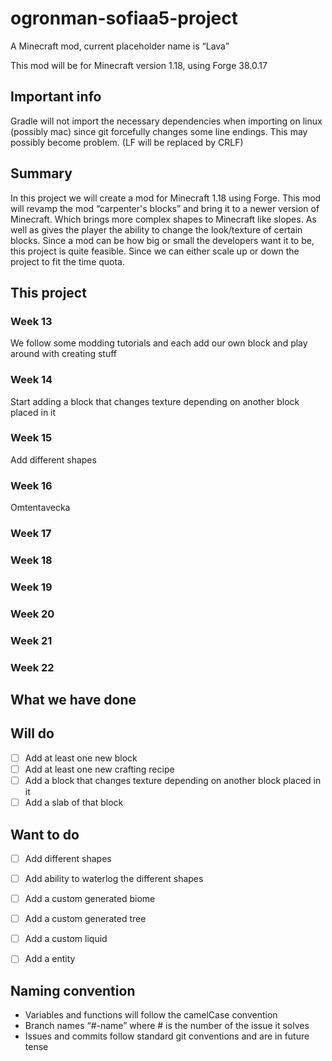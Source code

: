 # ogronman-sofiaa5-project

A Minecraft mod, current placeholder name is “Lava”

This mod will be for Minecraft version 1.18, using Forge 38.0.17

## Important info

Gradle will not import the necessary dependencies when importing on linux (possibly mac) since git forcefully changes some line endings. This may possibly become problem. (LF will be replaced by CRLF)



## Summary

In this project we will create a mod for Minecraft 1.18 using Forge. This mod will revamp the mod “carpenter's blocks” and bring it to a newer version of Minecraft. Which brings more complex shapes to Minecraft like slopes. As well as gives the player the ability to change the look/texture of certain blocks. Since a mod can be how big or small the developers want it to be, this project is quite feasible. Since we can either scale up or down the project to fit the time quota. 

## This project 
### Week 13
We follow some modding tutorials and each add our own block and play around with creating stuff

### Week 14
Start adding a block that changes texture depending on another block placed in it

### Week 15
Add different shapes

### Week 16
Omtentavecka

### Week 17

### Week 18

### Week 19

### Week 20

### Week 21

### Week 22


## What we have done

## Will do

- [ ]  Add at least one new block
- [ ]  Add at least one new crafting recipe
- [ ]  Add a block that changes texture depending on another block placed in it
- [ ]  Add a slab of that block

## Want to do

- [ ]  Add different shapes
- [ ]  Add ability to waterlog the different shapes
- [ ]  Add a custom generated biome
- [ ]  Add a custom generated tree
- [ ]  Add a custom liquid
- [ ]  Add a entity


## Naming convention

- Variables and functions will follow the camelCase convention
- Branch names “#-name” where # is the number of the issue it solves
- Issues and commits follow standard git conventions and are in future tense


